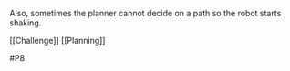 Also, sometimes the planner cannot decide on a path so the robot starts shaking.

[[Challenge]]
[[Planning]]

#P8 